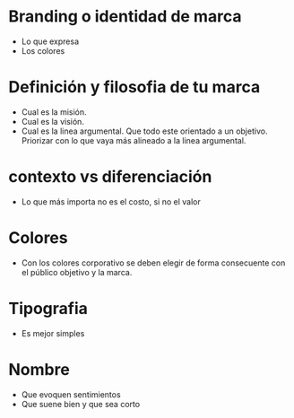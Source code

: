 # Branding o identidad de marca

- Lo que expresa
- Los colores

# Definición y filosofia de tu marca

- Cual es la misión.
- Cual es la visión.
- Cual es la linea argumental. Que todo este orientado a un objetivo. Priorizar con lo que vaya más alineado a la linea argumental.

# contexto vs diferenciación

- Lo que más importa no es el costo, si no el valor

# Colores

- Con los colores corporativo se deben elegir de forma consecuente con el público objetivo y la marca.

# Tipografia

- Es mejor simples

# Nombre

- Que evoquen sentimientos
- Que suene bien y que sea corto
